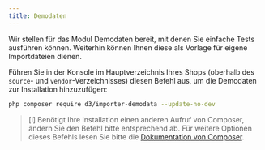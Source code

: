 ```yaml
---
title: Demodaten
---
```


Wir stellen für das Modul Demodaten bereit, mit denen Sie einfache Tests ausführen können. Weiterhin können Ihnen diese als Vorlage für eigene Importdateien dienen.

Führen Sie in der Konsole im Hauptverzeichnis Ihres Shops (oberhalb des `source`- und `vendor`-Verzeichnisses) diesen Befehl aus, um die Demodaten zur Installation hinzuzufügen:

```bash
php composer require d3/importer-demodata --update-no-dev
``` 

> [i] Benötigt Ihre Installation einen anderen Aufruf von Composer, ändern Sie den Befehl bitte entsprechend ab. Für weitere Optionen dieses Befehls lesen Sie bitte die [Dokumentation von Composer](https://getcomposer.org/doc/03-cli.md#require).
